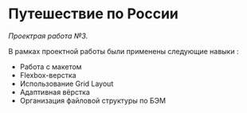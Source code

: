 # Путешествие по России #
*Проектрая работа №3.*

В рамках проектной работы были применены следующие навыки : 
 * Работа с макетом
 * Flexbox-верстка
 * Использование Grid Layout
 * Адаптивная вёрстка
 * Организация файловой структуры по БЭМ

